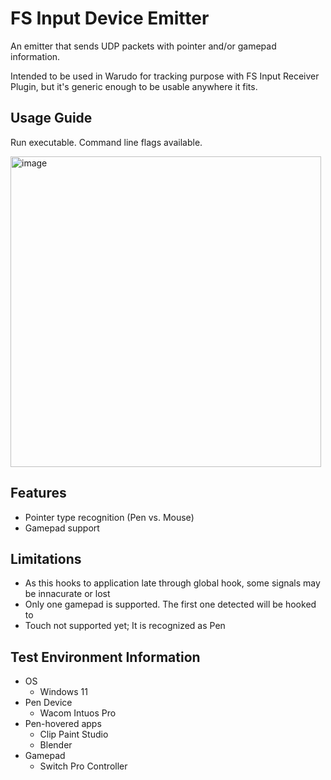 # FS Input Device Emitter
An emitter that sends UDP packets with pointer and/or gamepad information.

Intended to be used in Warudo for tracking purpose with FS Input Receiver Plugin, but it's generic enough to be usable anywhere it fits.

## Usage Guide
Run executable. Command line flags available.

<img width="497" alt="image" src="https://github.com/flamestream/input-device-emitter/assets/1697502/ba135670-e9c6-4321-a49f-cd1db9aec3c5">

## Features
* Pointer type recognition (Pen vs. Mouse)
* Gamepad support

## Limitations
* As this hooks to application late through global hook, some signals may be innacurate or lost 
* Only one gamepad is supported. The first one detected will be hooked to
* Touch not supported yet; It is recognized as Pen

## Test Environment Information
* OS
  * Windows 11
* Pen Device
  * Wacom Intuos Pro
* Pen-hovered apps
  * Clip Paint Studio
  * Blender
* Gamepad
  * Switch Pro Controller
